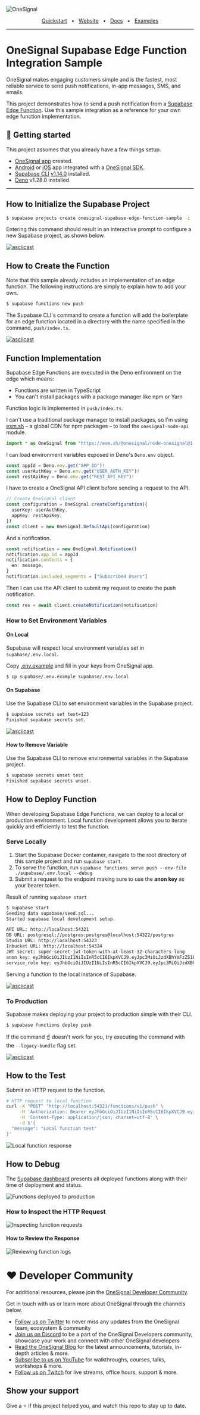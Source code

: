 ![OneSignal](https://github.com/OneSignal/.github/blob/439e36ade56b001643ff3b07eeaf95b20129f3e6/assets/onesignal-banner.png)

<div align="center">
  <a href="https://documentation.onesignal.com/docs/onboarding-with-onesignal" target="_blank">Quickstart</a>
  <span>&nbsp;&nbsp;•&nbsp;&nbsp;</span>
  <a href="https://onesignal.com/" target="_blank">Website</a>
  <span>&nbsp;&nbsp;•&nbsp;&nbsp;</span>
  <a href="https://documentation.onesignal.com/docs" target="_blank">Docs</a>
  <span>&nbsp;&nbsp;•&nbsp;&nbsp;</span>
  <a href="https://github.com/OneSignalDevelopers" target="_blank">Examples</a>
  <br />
  <hr />
</div>

# OneSignal Supabase Edge Function Integration Sample

OneSignal makes engaging customers simple and is the fastest, most reliable service to send push notifications, in-app messages, SMS, and emails.

This project demonstrates how to send a push notification from a [Supabase Edge Function](https://supabase.com/docs/guides/functions). Use this sample integration as a reference for your own edge function implementation.

## 🚦 Getting started

This project assumes that you already have a few things setup.

- [OneSignal app](https://documentation.onesignal.com/docs/apps-organizations#create-an-app) created.
- [Android](https://documentation.onesignal.com/docs/android-sdk-setup) or [iOS](https://documentation.onesignal.com/docs/ios-sdk-setup) app integrated with a [OneSignal SDK](https://github.com/onesignal/sdks).
- [Supabase CLI](https://supabase.com/docs/guides/cli#installation) [v1.14.0](https://www.npmjs.com/package/supabase/v/1.14.0) installed.
- [Deno](https://github.com/denoland/deno_install) v1.28.0 installed.

---

## How to Initialize the Supabase Project

```bash
$ supabase projects create onesignal-supabase-edge-function-sample -i
```

Entering this command should result in an interactive prompt to configure a new Supabase project, as shown below.

[![asciicast](https://asciinema.org/a/NxhyWy8OKco1O91H5oHFqzykY.svg)](https://asciinema.org/a/NxhyWy8OKco1O91H5oHFqzykY)

## How to Create the Function

Note that this sample already includes an implementation of an edge function. The following instructions are simply to explain how to add your own.

```bash
$ supabase functions new push
```

The Supabase CLI's command to create a function will add the boilerplate for an edge function located in a directory with the name specified in the command, `push/index.ts`.

[![asciicast](https://asciinema.org/a/K0YebFw4ciC5uH5OJUn3oATqv.svg)](https://asciinema.org/a/K0YebFw4ciC5uH5OJUn3oATqv)

## Function Implementation

Supabase Edge Functions are executed in the Deno enfironment on the edge which means:

- Functions are written in TypeScript
- You can't install packages with a package manager like npm or Yarn

Function logic is implemented in `push/index.ts`.

I can't use a traditional package manager to install packages, so I'm using [esm.sh](https://esm.sh) – a global CDN for npm packages – to load the `onesignal-node-api` module.

```ts
import * as OneSignal from "https://esm.sh/@onesignal/node-onesignal@1.0.0-beta7"
```

I can load environment variables exposed in Deno's `Deno.env` object.

```ts
const appId = Deno.env.get("APP_ID")!
const userAuthKey = Deno.env.get("USER_AUTH_KEY")!
const restApiKey = Deno.env.get("REST_API_KEY")!
```

I have to create a OneSignal API client before sending a request to the API.

```ts
// Create OneSignal client
const configuration = OneSignal.createConfiguration({
  userKey: userAuthKey,
  appKey: restApiKey,
})
const client = new OneSignal.DefaultApi(configuration)
```

And a notification.

```ts
const notification = new OneSignal.Notification()
notification.app_id = appId
notification.contents = {
  en: message,
}
notification.included_segments = ["Subscribed Users"]
```

Then I can use the API client to submit my request to create the push notification.

```ts
const res = await client.createNotification(notification)
```

### How to Set Environment Variables

#### On Local

Supabase will respect local environment variables set in `supabase/.env.local`.

Copy [.env.example](supabase/.env.example) and fill in your keys from OneSignal app.

```bash
$ cp supabase/.env.example supabase/.env.local
```

#### On Supabase

Use the Supabase CLI to set environment variables in the Supabase project.

```bash
$ supabase secrets set test=123
Finished supabase secrets set.
```

[![asciicast](https://asciinema.org/a/HC1zFYiSHKskmTyD0yG0IVB68.svg)](https://asciinema.org/a/HC1zFYiSHKskmTyD0yG0IVB68)

#### How to Remove Variable

Use the Supabase CLI to remove environmental variables in the Supabase project.

```bash
$ supabase secrets unset test
Finished supabase secrets unset.
```

## How to Deploy Function

When developing Supabase Edge Functions, we can deploy to a local or production environment. Local function development allows you to iterate quickly and efficiently to test the function.

### Serve Locally

1. Start the Supabase Docker container, navigate to the root directory of this sample project and run `supabase start`.
2. To serve the function, run `supabase functions serve push --env-file ./supabase/.env.local --debug`
3. Submit a request to the endpoint making sure to use the **anon key** as your bearer token.

Result of running `supabase start`

```bash
$ supabase start
Seeding data supabase/seed.sql...
Started supabase local development setup.

API URL: http://localhost:54321
DB URL: postgresql://postgres:postgres@localhost:54322/postgres
Studio URL: http://localhost:54323
Inbucket URL: http://localhost:54324
JWT secret: super-secret-jwt-token-with-at-least-32-characters-long
anon key: eyJhbGciOiJIUzI1NiIsInR5cCI6IkpXVCJ9.eyJpc3MiOiJzdXBhYmFzZS1kZW1vIiwicm9sZSI6ImFub24ifQ.625_WdcF3KHqz5amU0x2X5WWHP-OEs_4qj0ssLNHzTs
service_role key: eyJhbGciOiJIUzI1NiIsInR5cCI6IkpXVCJ9.eyJpc3MiOiJzdXBhYmFzZS1kZW1vIiwicm9sZSI6InNlcnZpY2Vfcm9sZSJ9.vI9obAHOGyVVKa3pD--kJlyxp-Z2zV9UUMAhKpNLAcU
```

Serving a function to the local instance of Supabase.

[![asciicast](https://asciinema.org/a/xfO8bL75esZJjVDqnbzmgfUEV.svg)](https://asciinema.org/a/xfO8bL75esZJjVDqnbzmgfUEV)

### To Production

Supabase makes deploying your project to production simple with their CLI.

```bash
$ supabase functions deploy push
```

If the command ☝️ doesn't work for you, try executing the command with the `--legacy-bundle` flag set.

[![asciicast](https://asciinema.org/a/nHeUle77fZcsoyXAMzwcB3329.svg)](https://asciinema.org/a/nHeUle77fZcsoyXAMzwcB3329)

## How to the Test

Submit an HTTP request to the function.

```bash
# HTTP request to local function
curl -X "POST" "http://localhost:54321/functions/v1/push" \
     -H 'Authorization: Bearer eyJhbGciOiJIUzI1NiIsInR5cCI6IkpXVCJ9.eyJpc3MiOiJzdXBhYmFzZS1kZW1vIiwicm9sZSI6ImFub24ifQ.625_WdcF3KHqz5amU0x2X5WWHP-OEs_4qj0ssLNHzTs' \
     -H 'Content-Type: application/json; charset=utf-8' \
     -d $'{
  "message": "Local function test"
}'
```

![Local function response](assets/testing-local-function.gif)

## How to Debug

The [Supabase dashboard](https://app.supabase.com/) presents all deployed functions along with their time of deployment and status.

![Functions deployed to production](assets/edge-functions.png)

### How to Inspect the HTTP Request

![Inspecting function requests](assets/edge-function-invocations.gif)

#### How to Review the Response

![Reviewing function logs](assets/edge-function-logs.gif)

# ❤️ Developer Community

For additional resources, please join the [OneSignal Developer Community](https://onesignal.com/onesignal-developers).

Get in touch with us or learn more about OneSignal through the channels below.

- [Follow us on Twitter](https://twitter.com/onesignaldevs) to never miss any updates from the OneSignal team, ecosystem & community
- [Join us on Discord](https://discord.gg/EP7gf6Uz7G) to be a part of the OneSignal Developers community, showcase your work and connect with other OneSignal developers
- [Read the OneSignal Blog](https://onesignal.com/blog/) for the latest announcements, tutorials, in-depth articles & more.
- [Subscribe to us on YouTube](https://www.youtube.com/channel/UCe63d5EDQsSkOov-bIE_8Aw/featured) for walkthroughs, courses, talks, workshops & more.
- [Follow us on Twitch](https://www.twitch.tv/onesignaldevelopers) for live streams, office hours, support & more.

## Show your support

Give a ⭐️ if this project helped you, and watch this repo to stay up to date.
